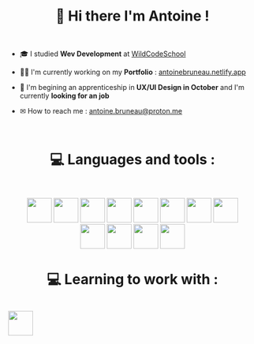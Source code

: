  <h1 align=center> 👋 Hi there I'm Antoine !</h1><br>

- 🎓 I studied <b>Wev Development</b> at [WildCodeSchool](https://wildcodeschool.com/)</h3>

- 🧑‍💻 I'm currently working on my <b>Portfolio</b> : [antoinebruneau.netlify.app](https://antoinebruneau.netlify.app/)

- 🌱 I'm begining an apprenticeship in <b>UX/UI Design in October</b> and I'm currently <b>looking for an job</b>

- ✉  How to reach me : antoine.bruneau@proton.me</h3>

<br>
 <h1 align=center> 💻 Languages and tools : </h1>
<br>

  <p align=center>
<img src="https://github.com/Krxms/krxms/assets/110669873/2dbc6fb6-b4ec-4305-b420-2eb77afcd826" width="50">
<img src="https://github.com/Krxms/krxms/assets/110669873/f2d4c8b8-4d91-4bae-ba23-812c070b4c47" width="50">
<img src="https://github.com/Krxms/krxms/assets/110669873/a1919832-808f-4657-bb7c-56e8b61cc001" width="50">
<img src="https://github.com/Krxms/krxms/assets/110669873/5a45625b-a21b-4c3c-9c82-cace4241e892" width="50">
<img src="https://github.com/Krxms/krxms/assets/110669873/20611dcc-3626-4552-bac4-1c51271667e5" width="50">
<img src="https://github.com/Krxms/krxms/assets/110669873/e8f8b71d-e6be-4a5e-8454-970a69c5ff63" width="50">
<img src="https://github.com/Krxms/krxms/assets/110669873/9ff4927e-9150-4d70-a746-cf2285cd8dee" width="50">
<img src="https://github.com/Krxms/krxms/assets/110669873/2da520d3-a41d-4368-8a5f-c5325ac62157" width="50">
<br>
<img src="https://github.com/Krxms/krxms/assets/110669873/91223d2d-a876-42cc-be6b-a9be9004fed4" width="50">
<img src="https://github.com/Krxms/krxms/assets/110669873/773e4fd3-a5b2-4516-8ea1-a1a1a2c3c57e" width="50">
<img src="https://github.com/Krxms/krxms/assets/110669873/ebdbb6d8-4409-4964-a499-1d54ce8a4017" width="50">
<img src="https://github.com/Krxms/krxms/assets/110669873/ed656e89-07bb-44f7-b71a-b033aefd577f" width="50">
  </p>
  
  <h1 align=center> 💻 Learning to work with : </h1>
<br>
<img src="https://github.com/Krxms/krxms/assets/110669873/61ae374b-59ed-4d9b-a454-1487f8dda9bb" width="50">




<!--
**Krxms/krxms** is a ✨ _special_ ✨ repository because its `README.md` (this file) appears on your GitHub profile.

Here are some ideas to get you started:

- 🔭 I’m currently working on ...
- 🌱 I’m currently learning ...
- 👯 I’m looking to collaborate on ...
- 🤔 I’m looking for help with ...
- 💬 Ask me about ...
- 📫 How to reach me: ...
- 😄 Pronouns: ...
- ⚡ Fun fact: ...
-->
